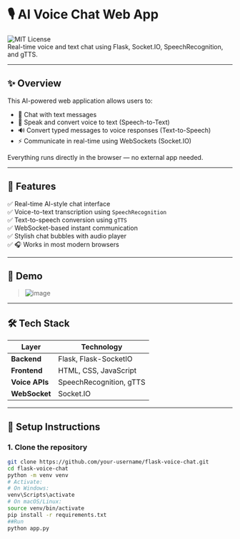 # 🎙️ AI Voice Chat Web App  
![MIT License](https://img.shields.io/badge/license-MIT-blue.svg)  
Real-time voice and text chat using Flask, Socket.IO, SpeechRecognition, and gTTS.

---

## ✨ Overview

This AI-powered web application allows users to:
- 💬 Chat with text messages
- 🎤 Speak and convert voice to text (Speech-to-Text)
- 🔊 Convert typed messages to voice responses (Text-to-Speech)
- ⚡ Communicate in real-time using WebSockets (Socket.IO)

Everything runs directly in the browser — no external app needed.

---

## 🚀 Features

✅ Real-time AI-style chat interface  
✅ Voice-to-text transcription using `SpeechRecognition`  
✅ Text-to-speech conversion using `gTTS`  
✅ WebSocket-based instant communication  
✅ Stylish chat bubbles with audio player  
✅ 🎧 Works in most modern browsers  

---

## 📸 Demo

>![image](https://github.com/user-attachments/assets/8f848e9d-13b9-4002-a725-3f6e9835d3da)


---

## 🛠️ Tech Stack

| Layer         | Technology                |
|---------------|---------------------------|
| **Backend**   | Flask, Flask-SocketIO     |
| **Frontend**  | HTML, CSS, JavaScript     |
| **Voice APIs**| SpeechRecognition, gTTS   |
| **WebSocket** | Socket.IO                 |

---

## 🔧 Setup Instructions

### 1. Clone the repository

```bash
git clone https://github.com/your-username/flask-voice-chat.git
cd flask-voice-chat
python -m venv venv
# Activate:
# On Windows:
venv\Scripts\activate
# On macOS/Linux:
source venv/bin/activate
pip install -r requirements.txt
##Run
python app.py
